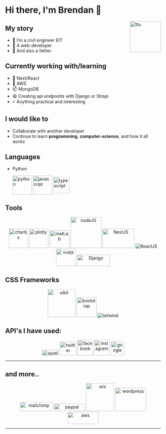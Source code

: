 # Hi there, I'm Brendan 👋

<img src="https://user-images.githubusercontent.com/64326462/110130533-1e7d6480-7d97-11eb-9551-0989d9fc86fd.jpg" alt="ttu" align="right" width="100" height="100">

## My story

- 🔭 I’m a civil engineer EIT
- 🌱 A web-developer
- 👯 And also a father

## Currently working with/learning

- 🤔 Next/React
- 💬 AWS
- 📫 MongoDB
- 😄 Creating api endpoints with Django or Strapi
- ⚡ Anything practical and interesting


## I would like to

- Collaborate with another developer
- Continue to learn **programming**, **computer-science**, and how it all *works*

## Languages


<p align="center">

- Python 

  <img src="https://user-images.githubusercontent.com/64326462/110136681-f9d8bb00-7d9d-11eb-9993-66e1099256e2.png" align="center" alt="python" width="62" height="62">
  <img src="https://user-images.githubusercontent.com/64326462/110135830-f7299600-7d9c-11eb-95f3-d839814af091.png" align="center" alt="javascript" width="62" height="62">
  <img src="https://user-images.githubusercontent.com/64326462/110136837-2a205980-7d9e-11eb-9630-182b5d50867a.png" align="center" alt="typescript" width="52" height="52">
</p>


## Tools

<p align="center">
  <img src="https://user-images.githubusercontent.com/64326462/110134442-67371c80-7d9b-11eb-91b8-803cd84fa20c.png" alt="chartjs" width="62" height="62">
  <img src="https://user-images.githubusercontent.com/64326462/110136652-efb6bc80-7d9d-11eb-9bd5-68dc1ce4bf87.png" alt="plotly" width="62" height="62">
  <img src="https://user-images.githubusercontent.com/64326462/110136481-bb430080-7d9d-11eb-8363-79e6db9cb9e3.png" alt="matLab" width="64" height="57.5">
  <img src="https://user-images.githubusercontent.com/64326462/110136596-de6db000-7d9d-11eb-83f4-bbbe0237fa14.png" alt="nodeJS" width="100" height="100">
  <img src="https://user-images.githubusercontent.com/64326462/110136560-d31a8480-7d9d-11eb-89fc-e832673bc458.png" alt="NextJS" width="102.4" height="61.8">
  <img src="https://user-images.githubusercontent.com/64326462/110136731-065d1380-7d9e-11eb-830b-39abd4812e1a.png" alt="ReactJS">
  <img src="https://user-images.githubusercontent.com/64326462/110136891-3c01fc80-7d9e-11eb-8dd4-ab0713b8938f.png" alt="vuejs" width="64" height="55.5">
  <img src="https://user-images.githubusercontent.com/64326462/110135604-b3369100-7d9c-11eb-8a44-c3da34e27b46.png" alt="Django" width="106.8" height="37.2">
</p>


## CSS Frameworks

<p align="center">  
  <img src="https://user-images.githubusercontent.com/64326462/110136864-34425800-7d9e-11eb-920d-71d962ceae9d.png" alt="uikit" width="90" height="90">
  <img src="https://user-images.githubusercontent.com/64326462/110133305-2a1e5a80-7d9a-11eb-83ef-277f6c44f321.png" alt="bootstrap" width="64" height="64">
  <img src="https://user-images.githubusercontent.com/64326462/110136791-1aa11080-7d9e-11eb-8356-6ad2c6e9bbf5.png" alt="tailwind">
</p>


## API's I have used:

<p align="center">  
  <img src="https://user-images.githubusercontent.com/64326462/110136760-1117a880-7d9e-11eb-959f-54610d1f610e.png" alt="spotify" width="53.4" height="18.6">
  <img src="https://user-images.githubusercontent.com/64326462/110136813-2260b500-7d9e-11eb-9c77-1c0bdb361f25.png" alt="twitter" width="53.4" height="44">
  <img src="https://user-images.githubusercontent.com/64326462/110135657-c2b5da00-7d9c-11eb-8726-ad8b5abd86fc.png" alt="facebook" width="50" height="50">
  <img src="https://user-images.githubusercontent.com/64326462/110135727-d8c39a80-7d9c-11eb-95f2-dbe33b686b14.png" alt="instagram" width="50" height="50">
  <img src="https://user-images.githubusercontent.com/64326462/110137216-98651c00-7d9e-11eb-8267-65e9423fe42c.png" alt="google" width="42.5" height="45">
</p>

---
## and more..

<p align="center">  
  <img src="https://user-images.githubusercontent.com/64326462/110136450-b2eac580-7d9d-11eb-9679-6d85cca5cc78.png" alt="mailchimp" width="106.8" height="29">
  <img src="https://user-images.githubusercontent.com/64326462/110136620-e62d5480-7d9d-11eb-8613-b891a6c46ce3.png" alt="paypal" width="100" height="24.3">
  <img src="https://user-images.githubusercontent.com/64326462/110136987-550aad80-7d9e-11eb-8bcf-9405b2603c64.png" alt="wix" width="90" height="90">
  <img src="https://user-images.githubusercontent.com/64326462/110137021-5dfb7f00-7d9e-11eb-8d27-083d48c36fe0.png" alt="wordpress" width="100" height="75">
  <img src="https://user-images.githubusercontent.com/64326462/110136259-79b25580-7d9d-11eb-835a-247bf48b5458.png" alt="aws" width="100" height="38.7">
</p>

---